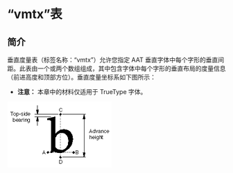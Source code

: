 # “vmtx”表

## 简介

垂直度量表（标签名称：“vmtx”）允许您指定 AAT 垂直字体中每个字形的垂直间距。此表由一个或两个数组组成，其中包含字体中每个字形的垂直布局的度量信息（前进高度和顶部方位）。垂直度量坐标系如下图所示：

* **注意：** 本章中的材料仅适用于 TrueType 字体。

![ff57](./images/FF57.gif)